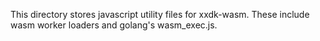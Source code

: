 This directory stores javascript utility files for xxdk-wasm. These
include wasm worker loaders and golang's wasm_exec.js.
